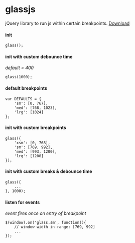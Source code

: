 # glassjs
jQuery library to run js within certain breakpoints.
[Download](https://github.com/derekborland/glassjs/blob/master/src/glass.js)

#### init
```
glass();
```

#### init with custom debounce time
*default = 400*
```
glass(1000);
```

#### default breakpoints
```
var DEFAULTS = {
	'sm': [0, 767],
	'med': [768, 1023],
	'lrg': [1024]
};
```

#### init with custom breakpoints
```
glass({
	'xsm': [0, 768],
	'sm': [769, 992],
	'med': [993, 1200],
	'lrg': [1200]
});
```

#### init with custom breaks & debounce time
```
glass({
	...
}, 1000);
```

#### listen for events
*event fires once on entry of breakpoint*
```
$(window).on('glass.sm', function(){
	// window width in range: [769, 992]
	...
});
```